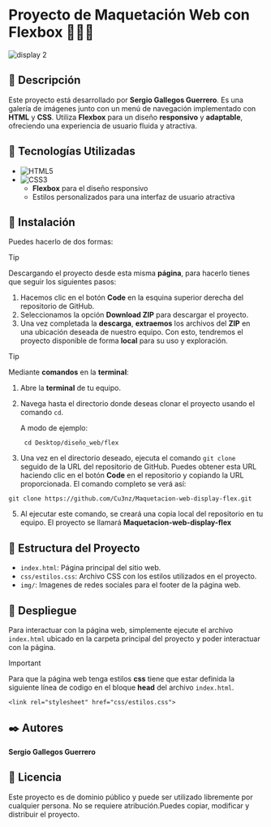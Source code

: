 
# Proyecto de Maquetación Web con Flexbox 🧑🏻‍💻
![display 2](https://cdn.thexcodes.com/imgs/capa-css-flexbox-1024x436.png)

## 📖 Descripción 
Este proyecto está desarrollado por **Sergio Gallegos Guerrero**. Es una galería de imágenes junto con un menú de navegación implementado con **HTML** y **CSS**. Utiliza **Flexbox** para un diseño **responsivo** y **adaptable**, ofreciendo una experiencia de usuario fluida y atractiva.

## 🔨 Tecnologías Utilizadas
- ![HTML5](https://img.shields.io/badge/HTML5-E34F26?style=for-the-badge&logo=html5&logoColor=white) 
- ![CSS3](https://img.shields.io/badge/CSS3-1572B6?style=for-the-badge&logo=css3&logoColor=white) 
  - **Flexbox** para el diseño responsivo
  - Estilos personalizados para una interfaz de usuario atractiva



## 🔧 Instalación 

Puedes hacerlo de dos formas: 
>[!TIP]
>
> Descargando el proyecto desde esta misma **página**, para hacerlo tienes que seguir los siguientes pasos: 
1. Hacemos clic en el botón **Code** en la esquina superior derecha del repositorio de GitHub.
2. Seleccionamos la opción **Download ZIP** para descargar el proyecto.
3. Una vez completada la **descarga**, **extraemos** los archivos del **ZIP** en una ubicación deseada de nuestro equipo. Con esto, tendremos el proyecto disponible de forma **local** para su uso y exploración.
>[!TIP]
>
> Mediante **comandos** en la **terminal**:
1. Abre la **terminal** de tu equipo.
2. Navega hasta el directorio donde deseas clonar el proyecto usando el comando `cd`.
   
   A modo de ejemplo:
    ```
     cd Desktop/diseño_web/flex
    ```
4. Una vez en el directorio deseado, ejecuta el comando `git clone` seguido de la URL del repositorio de GitHub. Puedes obtener esta URL haciendo clic en el botón **Code** en el repositorio y copiando la URL proporcionada. El comando completo se verá así:


```
git clone https://github.com/Cu3nz/Maquetacion-web-display-flex.git
```

5.  Al ejecutar este comando, se creará una copia local del repositorio en tu equipo. El proyecto se llamará  **Maquetacion-web-display-flex** 

## 📁 Estructura del Proyecto
- `index.html`: Página principal del sitio web. 
- `css/estilos.css`: Archivo CSS con los estilos utilizados en el proyecto.
- `img/`: Imagenes de redes sociales para el footer de la página web.

## 🚀 Despliegue 
Para interactuar con la página web, simplemente ejecute el archivo `index.html` ubicado en la carpeta principal del proyecto y poder interactuar con la página. 
>[!IMPORTANT]
>
>Para que la página web tenga estilos **css** tiene que estar definida la siguiente línea de codigo en el bloque **head** del archivo `index.html`. 

```
<link rel="stylesheet" href="css/estilos.css">
```


## ✒️ Autores 
**Sergio Gallegos Guerrero**

## 📄 Licencia

Este proyecto es de dominio público y puede ser utilizado libremente por cualquier persona. No se requiere atribución.Puedes copiar, modificar y  distribuir el proyecto.
